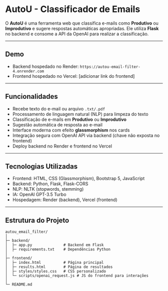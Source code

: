 # AutoU - Classificador de Emails

O **AutoU** é uma ferramenta web que classifica e-mails como **Produtivo** ou **Improdutivo** e sugere respostas automáticas apropriadas. Ele utiliza **Flask** no backend e consome a API da OpenAI para realizar a classificação.

---

## Demo

- Backend hospedado no Render: `https://autou-email-filter-4.onrender.com`  
- Frontend hospedado no Vercel: [adicionar link do frontend]

---

## Funcionalidades

- Recebe texto do e-mail ou arquivo `.txt/.pdf`
- Processamento de linguagem natural (NLP) para limpeza do texto
- Classificação de e-mails em **Produtivo** ou **Improdutivo**
- Sugestão automática de resposta ao e-mail
- Interface moderna com efeito **glassmorphism** nos cards
- Integração segura com OpenAI API via backend (chave não exposta no frontend)
- Deploy backend no Render e frontend no Vercel

---

## Tecnologias Utilizadas

- Frontend: HTML, CSS (Glassmorphism), Bootstrap 5, JavaScript
- Backend: Python, Flask, Flask-CORS
- NLP: NLTK (stopwords, stemming)
- IA: OpenAI GPT-3.5 Turbo
- Hospedagem: Render (backend), Vercel (frontend)

---

## Estrutura do Projeto

```plaintext
autou_email_filter/
│
├─ backend/
│  ├─ app.py              # Backend em Flask
│  ├─ requirements.txt    # Dependências Python
│
├─ frontend/
│  ├─ index.html          # Página principal
│  ├─ results.html        # Página de resultados
│  ├─ styles/styles.css   # CSS personalizado
│  └─ scripts/openai_request.js # JS do frontend para interações
│
└─ README.md

```


